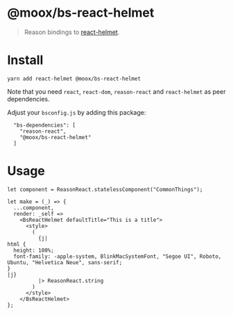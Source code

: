 # @moox/bs-react-helmet

> Reason bindings to [react-helmet](https://github.com/nfl/react-helmet).

# Install

```console
yarn add react-helmet @moox/bs-react-helmet
```

Note that you need `react`, `react-dom`, `reason-react` and `react-helmet`
as peer dependencies.

Adjust your `bsconfig.js` by adding this package:

```
  "bs-dependencies": [
    "reason-react",
    "@moox/bs-react-helmet"
  ]
```

# Usage

```reason
let component = ReasonReact.statelessComponent("CommonThings");

let make = (_) => {
  ...component,
  render: _self =>
    <BsReactHelmet defaultTitle="This is a title">
      <style>
        (
          {j|
html {
  height: 100%;
  font-family: -apple-system, BlinkMacSystemFont, "Segoe UI", Roboto, Ubuntu, "Helvetica Neue", sans-serif;
}
|j}
          |> ReasonReact.string
        )
      </style>
    </BsReactHelmet>
};
```
